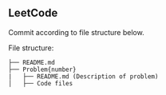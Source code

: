 ## LeetCode
Commit according to file structure below.

File structure:

```
├── README.md
├── Problem{number}
|   ├── README.md (Description of problem)
│   ├── Code files
```